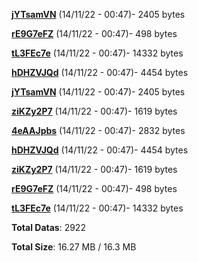 [**jYTsamVN**](/data/jYTsamVN.txt) (14/11/22 - 00:47)- 2405 bytes

[**rE9G7eFZ**](/data/rE9G7eFZ.txt) (14/11/22 - 00:47)- 498 bytes

[**tL3FEc7e**](/data/tL3FEc7e.txt) (14/11/22 - 00:47)- 14332 bytes

[**hDHZVJQd**](/data/hDHZVJQd.txt) (14/11/22 - 00:47)- 4454 bytes

[**jYTsamVN**](/data/jYTsamVN.txt) (14/11/22 - 00:47)- 2405 bytes

[**ziKZy2P7**](/data/ziKZy2P7.txt) (14/11/22 - 00:47)- 1619 bytes

[**4eAAJpbs**](/data/4eAAJpbs.txt) (14/11/22 - 00:47)- 2832 bytes

[**hDHZVJQd**](/data/hDHZVJQd.txt) (14/11/22 - 00:47)- 4454 bytes

[**ziKZy2P7**](/data/ziKZy2P7.txt) (14/11/22 - 00:47)- 1619 bytes

[**rE9G7eFZ**](/data/rE9G7eFZ.txt) (14/11/22 - 00:47)- 498 bytes

[**tL3FEc7e**](/data/tL3FEc7e.txt) (14/11/22 - 00:47)- 14332 bytes

**Total Datas**: 2922

**Total Size**: 16.27 MB / 16.3 MB